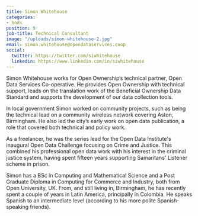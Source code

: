 ```yaml
---
title: Simon Whitehouse
categories:
- bods
position: 9
job-title: Technical Consultant
image: "/uploads/simon-whitehouse-2.jpg"
email: simon.whitehouse@opendataservices.coop
social:
  twitter: https://twitter.com/siwhitehouse
  linkedin: https://www.linkedin.com/in/siwhitehouse
---
```


Simon Whitehouse works for Open Ownership’s technical partner, Open Data Services Co-operative. He provides Open Ownership with technical support, leads on the translation work of the Beneficial Ownership Data Standard and supports the development of our data collection tools.

In local government Simon worked on community projects, such as being the technical lead on a community wireless network covering Aston, Birmingham. He also led the city’s early work on open data publication, a role that covered both technical and policy work.

As a freelancer, he was the series lead for the Open Data Institute's inaugural Open Data Challenge focusing on Crime and Justice. This combined his professional open data work with his interest in the criminal justice system, having spent fifteen years supporting Samaritans' Listener scheme in prison.

Simon has a BSc in Computing and Mathematical Science and a Post Graduate Diploma in Computing for Commerce and Industry, both from Open University, UK. From, and still living in, Birmingham, he has recently spent a couple of years in Latin America, principally in Colombia. He speaks Spanish to an intermediate level (according to his more polite Spanish-speaking friends).
